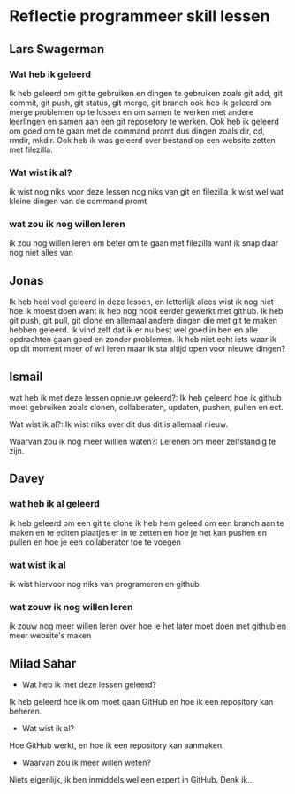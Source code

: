# Reflectie programmeer skill lessen

## Lars Swagerman

### Wat heb ik geleerd

Ik heb geleerd om git te gebruiken en dingen te gebruiken zoals git add, git commit, git push, git status, git merge, git branch ook heb ik geleerd om merge problemen op te lossen en om samen te werken met andere leerlingen en samen aan een git reposetory te werken. Ook heb ik geleerd om goed om te gaan met de command promt dus dingen zoals dir, cd, rmdir, mkdir. Ook heb ik was geleerd over bestand op een website zetten met filezilla.

### Wat wist ik al?

ik wist nog niks voor deze lessen nog niks van git en filezilla ik wist wel wat kleine dingen van de command promt

### wat zou ik nog willen leren

ik zou nog willen leren om beter om te gaan met filezilla want ik snap daar nog niet alles van

## Jonas

Ik heb heel veel geleerd in deze lessen, en letterlijk alees wist ik nog niet hoe ik moest doen want ik heb nog nooit eerder gewerkt met github. Ik heb git push, git pull, git clone en allemaal andere dingen die met git te maken hebben geleerd. Ik vind zelf dat ik er nu best wel goed in ben en alle opdrachten gaan goed en zonder problemen. Ik heb niet echt iets waar ik op dit moment meer of wil leren maar ik sta altijd open voor nieuwe dingen?

## Ismail

wat heb ik met deze lessen opnieuw geleerd?: Ik heb geleerd hoe ik github moet gebruiken zoals clonen, collaberaten, updaten, pushen, pullen en ect.

Wat wist ik al?: Ik wist niks over dit dus dit is allemaal nieuw.

Waarvan zou ik nog meer willlen waten?: Lerenen om meer zelfstandig te zijn.

## Davey

### wat heb ik al geleerd

ik heb geleerd om een git te clone ik heb hem geleed om een branch aan te maken en te editen plaatjes er in te zetten en hoe je het kan pushen en pullen en hoe je een collaberator toe te voegen

### wat wist ik al

ik wist hiervoor nog niks van programeren en github

### wat zouw ik nog willen leren

ik zouw nog meer willen leren over hoe je het later moet doen met github en meer website's maken 

## Milad Sahar

- Wat heb ik met deze lessen geleerd?

Ik heb geleerd hoe ik om moet gaan GitHub en hoe ik een repository kan beheren.

- Wat wist ik al?

Hoe GitHub werkt, en hoe ik een repository kan aanmaken.

- Waarvan zou ik meer willen weten?

Niets eigenlijk, ik ben inmiddels wel een expert in GitHub. Denk ik...
